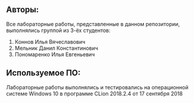 ## Авторы:

Все лабораторные работы, представленные в данном репозитории, выполнялись группой из 3-ёх студентов:
1. Коннов Илья Вячеславович
2. Мельник Данил Константинович
3. Пономаренко Илья Евгеньевич

## Используемое ПО:

Лабораторные работы выполнялись и тестировались на операционной системе Windows 10 в программе CLion 2018.2.4 от 17 сентября 2018
